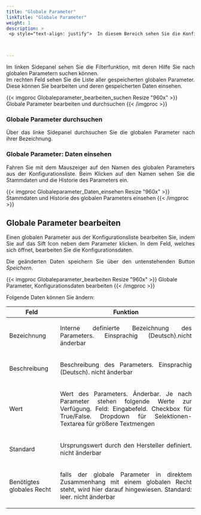 ```yaml
---
title: "Globale Parameter"
linkTitle: "Globale Parameter"
weight: 1
description: >
 <p style="text-align: justify">  In diesem Bereich sehen Sie die Konfigurationsliste ein und bearbeiten bestehende globale Parameter. </p>
 


---
```

<p style="text-align: justify">
Im linken Sidepanel sehen Sie die Filterfunktion, mit deren Hilfe Sie nach globalen Parametern suchen können. </br>
Im rechten Feld sehen Sie die Liste aller gespeicherten globalen Parameter. Diese können Sie bearbeiten und deren gespeicherten Daten einsehen. </p>

{{< imgproc Globaleparameter_bearbeiten_suchen Resize "960x" >}}
Globale Parameter bearbeiten und durchsuchen 
{{< /imgproc >}}

### Globale Parameter durchsuchen 

<p style="text-align: justify">
Über das linke Sidepanel durchsuchen Sie die globalen Parameter nach ihrer Bezeichnung. </p>

### Globale Parameter: Daten einsehen

<p style="text-align: justify">
Fahren Sie mit dem Mauszeiger auf den Namen des globalen Parameters aus der Konfigurationsliste. Beim Klicken auf den Namen sehen Sie die Stammdaten und die Historie des Parameters ein. </p>

{{< imgproc Globaleparameter_Daten_einsehen Resize "960x" >}}
Stammdaten und Historie des globalen Parameters einsehen
{{< /imgproc >}}

## Globale Parameter bearbeiten 

<p style="text-align: justify">
Einen globalen Parameter aus der Konfigurationsliste bearbeiten Sie, indem Sie auf das Sift Icon neben dem Parameter klicken. In dem Feld, welches sich öffnet, bearbeiten Sie die Konfigurationsdaten. </p>

<p style="text-align: justify">
Die geänderten Daten speichern Sie über den untenstehenden Button <i>Speichern</i>. </p>

{{< imgproc Globaleparameter_bearbeiten Resize "960x" >}}
Globale Parameter, Konfigurationsdaten bearbeiten
{{< /imgproc >}}

<p style="text-align: justify">
Folgende Daten können Sie ändern: </p>

| Feld         | Funktion         | 
| ------------- |-------------  | 
| Bezeichnung       |<p style="text-align: justify"> Interne definierte Bezeichnung des Parameters. Einsprachig (Deutsch).nicht änderbar </p>|
| Beschreibung       |<p style="text-align: justify"> Beschreibung des Parameters. Einsprachig (Deutsch). nicht änderbar </p>|
| Wert       |<p style="text-align: justify">Wert des Parameters. Änderbar. Je nach Parameter stehen folgende Werte zur Verfügung. Feld: Eingabefeld. Checkbox für True/False. Dropdown für Selektionen- Textarea für größere Textmengen </p>|
| Standard       |<p style="text-align: justify"> Ursprungswert durch den Hersteller definiert. nicht änderbar</p> |
| Benötigtes globales Recht       |<p style="text-align: justify"> falls der globale Parameter in direktem Zusammenhang mit einem globalen Recht steht, wird hier darauf hingewiesen. Standard: leer. nicht änderbar </p>|


